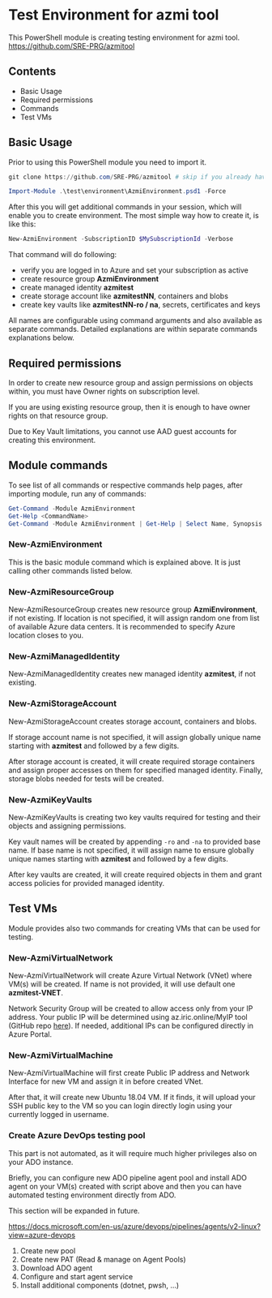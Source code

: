 # Test Environment for azmi tool

This PowerShell module is creating testing environment for azmi tool.
https://github.com/SRE-PRG/azmitool

## Contents

- Basic Usage
- Required permissions
- Commands
- Test VMs

## Basic Usage

Prior to using this PowerShell module you need to import it.

```PowerShell
git clone https://github.com/SRE-PRG/azmitool # skip if you already have it clonned

Import-Module .\test\environment\AzmiEnvironment.psd1 -Force
```

After this you will get additional commands in your session, which will enable you to create environment. The most simple way how to create it, is like this:

```PowerShell
New-AzmiEnvironment -SubscriptionID $MySubscriptionId -Verbose
```

That command will do following:
- verify you are logged in to Azure and set your subscription as active
- create resource group **AzmiEnvironment**
- create managed identity **azmitest**
- create storage account like **azmitestNN**, containers and blobs
- create key vaults like **azmitestNN-ro / na**, secrets, certificates and keys

All names are configurable using command arguments and also available as separate commands.
Detailed explanations are within separate commands explanations below.

## Required permissions

In order to create new resource group and assign permissions on objects within, you must have Owner rights on subscription level.

If you are using existing resource group, then it is enough to have owner rights on that resource group.

Due to Key Vault limitations, you cannot use AAD guest accounts for creating this environment.

## Module commands

To see list of all commands or respective commands help pages, after importing module, run any of commands:
```PowerShell
Get-Command -Module AzmiEnvironment
Get-Help <CommandName>
Get-Command -Module AzmiEnvironment | Get-Help | Select Name, Synopsis
```

### New-AzmiEnvironment

This is the basic module command which is explained above. It is just calling other commands listed below.

### New-AzmiResourceGroup

New-AzmiResourceGroup creates new resource group **AzmiEnvironment**, if not existing.
If location is not specified, it will assign random one from list of available Azure data centers.
It is recommended to specify Azure location closes to you.

### New-AzmiManagedIdentity

New-AzmiManagedIdentity creates new managed identity **azmitest**, if not existing.

### New-AzmiStorageAccount

New-AzmiStorageAccount creates storage account, containers and blobs.

If storage account name is not specified, it will assign globally unique name starting with **azmitest** and followed by a few digits.

After storage account is created, it will create required storage containers and assign proper accesses on them for specified managed identity. Finally, storage blobs needed for tests will be created.

### New-AzmiKeyVaults

New-AzmiKeyVaults is creating two key vaults required for testing and their objects and assigning permissions.

Key vault names will be created by appending `-ro` and `-na` to provided base name. If base name is not specified, it will assign name to ensure globally unique names starting with **azmitest** and followed by a few digits.

After key vaults are created, it will create required objects in them and grant access policies for provided managed identity.

## Test VMs

Module provides also two commands for creating VMs that can be used for testing.

### New-AzmiVirtualNetwork

New-AzmiVirtualNetwork will create Azure Virtual Network (VNet) where VM(s) will be created.
If name is not provided, it will use default one **azmitest-VNET**.

Network Security Group will be created to allow access only from your IP address.
Your public IP will be determined using az.iric.online/MyIP tool (GitHub repo [here](https://github.com/iricigor/MyIP)).
If needed, additional IPs can be configured directly in Azure Portal.

### New-AzmiVirtualMachine

New-AzmiVirtualMachine will first create Public IP address and Network Interface for new VM and assign it in before created VNet.

After that, it will create new Ubuntu 18.04 VM. If it finds, it will upload your SSH public key to the VM so you can login directly login using your currently logged in username.

### Create Azure DevOps testing pool

This part is not automated, as it will require much higher privileges also on your ADO instance.

Briefly, you can configure new ADO pipeline agent pool and install ADO agent on your VM(s) created with script above and then you can have automated testing environment directly from ADO.

This section will be expanded in future.

https://docs.microsoft.com/en-us/azure/devops/pipelines/agents/v2-linux?view=azure-devops

1. Create new pool
2. Create new PAT (Read & manage on Agent Pools)
3. Download ADO agent
4. Configure and start agent service
5. Install additional components (dotnet, pwsh, ...)

